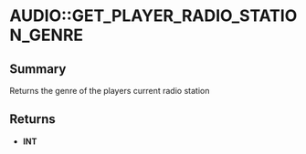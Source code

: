 # AUDIO::GET_PLAYER_RADIO_STATION_GENRE

## Summary
Returns the genre of the players current radio station

## Returns
* **INT**